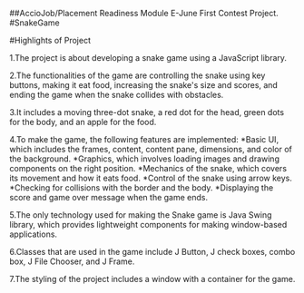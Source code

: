 ##AccioJob/Placement Readiness Module E-June First Contest Project.
#SnakeGame

#Highlights of Project

1.The project is about developing a snake game using a JavaScript library.

2.The functionalities of the game are controlling the snake using key buttons, making it eat food, increasing the snake's size and scores, and ending the game when the snake collides with obstacles.

3.It includes a moving three-dot snake, a red dot for the head, green dots for the body, and an apple for the food.

4.To make the game, the following features are implemented:
      *Basic UI, which includes the frames, content, content pane, dimensions, and color of the background.
      *Graphics, which involves loading images and drawing components on the right position.
      *Mechanics of the snake, which covers its movement and how it eats food.
      *Control of the snake using arrow keys.
      *Checking for collisions with the border and the body.
      *Displaying the score and game over message when the game ends.

5.The only technology used for making the Snake game is Java Swing library, which provides lightweight components for making window-based applications.

6.Classes that are used in the game include J Button, J check boxes, combo box, J File Chooser, and J Frame.

7.The styling of the project includes a window with a container for the game.
